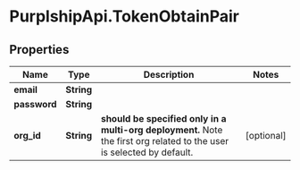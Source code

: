 # PurplshipApi.TokenObtainPair

## Properties

Name | Type | Description | Notes
------------ | ------------- | ------------- | -------------
**email** | **String** |  | 
**password** | **String** |  | 
**org_id** | **String** |  **should be specified only in a multi-org deployment.**  Note the first org related to the user is selected by default.  | [optional] 


